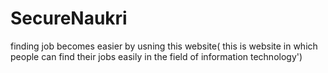 # SecureNaukri
finding job becomes easier by usning this website( this is website in which people can find their jobs easily in the field of information technology')


